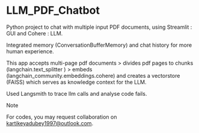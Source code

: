 # LLM_PDF_Chatbot

Python project to chat with multiple input PDF documents, using Streamlit : GUI and Cohere : LLM.

Integrated memory (ConversationBufferMemory) and chat history for more human experience.

This app accepts multi-page pdf documents > divides pdf pages to chunks (langchain.text_splitter ) > embeds (langchain_community.embeddings.cohere) and creates a vectorstore (FAISS) which serves as knowledge context for the LLM.

Used Langsmith to trace llm calls and analyse code fails.

> [!NOTE]
> For codes, you may request collaboration on kartikeyadubey1997@outlook.com.
